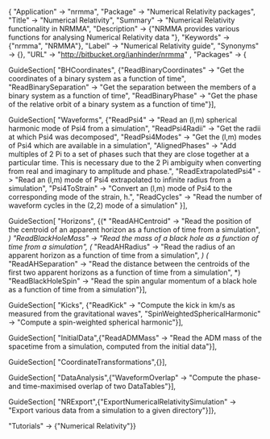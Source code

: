 
{
 "Application" -> "nrmma",
 "Package" -> "Numerical Relativity packages",
 "Title" -> "Numerical Relativity",
 "Summary" -> 
   "Numerical Relativity functionality in NRMMA",
 "Description" -> 
   {"NRMMA provides various functions for analysing Numerical Relativity data "},
 "Keywords" -> {"nrmma", "NRMMA"},
 "Label" -> "Numerical Relativity guide",
 "Synonyms" -> {},
 "URL" -> "http://bitbucket.org/ianhinder/nrmma" ,
 "Packages" -> {

   GuideSection[
     "BHCoordinates",
     {"ReadBinaryCoordinates" -> "Get the coordinates of a binary system as a function of time",
     "ReadBinarySeparation" -> "Get the separation between the members of a binary system as a function of time",
     "ReadBinaryPhase" -> "Get the phase of the relative orbit of a binary system as a function of time"}],

   GuideSection[
     "Waveforms",
     {"ReadPsi4" -> "Read an (l,m) spherical harmonic mode of Psi4 from a simulation", 
      "ReadPsi4Radii" -> "Get the radii at which Psi4 was decomposed",
      "ReadPsi4Modes" -> "Get the (l,m) modes of Psi4 which are available in a simulation",
      "AlignedPhases" -> "Add multiples of 2 Pi to a set of phases such that they are close together at a particular time.  This is necessary due to the 2 Pi ambiguity when converting from real and imaginary to amplitude and phase.",
      "ReadExtrapolatedPsi4" -> "Read an (l,m) mode of Psi4 extrapolated to infinite radius from a simulation",
      "Psi4ToStrain" -> "Convert an (l,m) mode of Psi4 to the corresponding mode of the strain, h.",
      "ReadCycles" -> "Read the number of waveform cycles in the (2,2) mode of a simulation"
     }],

   GuideSection[
     "Horizons",
     {(* "ReadAHCentroid" -> "Read the position of the centroid of an apparent horizon as a function of time from a simulation", *)
      "ReadBlackHoleMass" -> "Read the mass of a black hole as a function of time from a simulation",
      (* "ReadAHRadius" -> "Read the radius of an apparent horizon as a function of time from a simulation", *)
     (* "ReadAHSeparation" -> "Read the distance between the centroids of the first two apparent horizons as a function of time from a simulation", *)
      "ReadBlackHoleSpin" -> "Read the spin angular momentum of a black hole as a function of time from a simulation"}],

   GuideSection[
     "Kicks",
     {"ReadKick" -> "Compute the kick in km/s as measured from the gravitational waves",
     "SpinWeightedSphericalHarmonic" -> "Compute a spin-weighted spherical harmonic"}],

   GuideSection[
     "InitialData",{"ReadADMMass" -> "Read the ADM mass of the spacetime from a simulation, computed from the initial data"}],

   GuideSection[
     "CoordinateTransformations",{}],

   GuideSection[
     "DataAnalysis",{"WaveformOverlap" -> "Compute the phase- and time-maximised overlap of two DataTables"}],

   GuideSection[
     "NRExport",{"ExportNumericalRelativitySimulation" -> "Export various data from a simulation to a given directory"}]},

  "Tutorials" -> {"Numerical Relativity"}}
